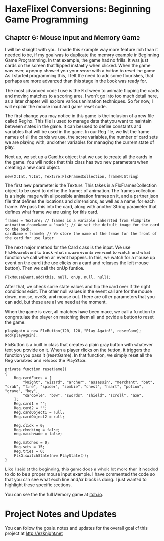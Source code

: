 # HaxeFlixel Conversions: Beginning Game Programming
## Chapter 6: Mouse Input and Memory Game

I will be straight with you. I made this example way more feature rich than it needed to be, if my goal was to duplicate the memory example in Beginning Game Programming. In that example, the game had no frills. It was just cards on the screen that flipped instantly when clicked. When the game was over, a popup showed you your score with a button to reset the game. As I started programming this, I felt the need to add some flourishes, that perhaps are more advanced than this stage in the book was ready for.

The most advanced code I use is the FlxTween to animate flipping the cards and moving matches to a scoring area. I won't go into too much detail here, as a later chapter will explore various animation techniques. So for now, I will explain the mouse input and game reset code.

The first change you may notice in this game is the inclusion of a new file called Reg.hx. This file is used to manage data that you want to maintain between states in the game. It can be used to define constants and variables that will be used in the game. In our Reg file, we list the frame names of all the cards we use, the score variables, the number of card sets we are playing with, and other variables for managing the current state of play.

Next up, we set up a Card.hx object that we use to create all the cards in the game. You will notice that this class has two new parameters when creating a new card object.

```
new(X:Int, Y:Int, Texture:FlxFramesCollection, frameN:String)
```

The first new parameter is the Texture. This takes in a FlxFramesCollection object to be used to define the frames of animation. The frames collection is a single image with all possible animation frames on it, and a partner json file that defines the locations and dimensions, as well as a name, for each frame. We pass this into the card, along with another String parameter that defines what frame we are using for this card. 

```
frames = Texture; // frames is a variable inhereted from FlxSprite
animation.frameName = "back"; // We set the default image for the card to the back.
cardName = frameN; // We store the name of the frmae for the front of the card for use later
```

The next major method for the Card class is the input. We use FlxMouseEvent to track what mouse events we want to watch and what function we call when an event happens. In this, we watch for a mouse up event on the card (the use clicks on a card and releases the left mouse button). Then we call the onUp funtion.

```
FlxMouseEvent.add(this, null, onUp, null, null);
```

After that, we check some state values and flip the card over if the right conditions exist. The other null values in the event call are for the mouse down, mouse, ove3r, and mouse out. There are other parameters that you can add, but these are all we need at the moment.

When the game is over, all matches have been made, we call a function to congratulate the player on matching them all and povide a button to reset the game.

```
playAgain = new FlxButton(120, 120, "Play Again?", resetGame);
add(playAgain);
```

FlxButton is a built in class that creates a plain gray button with whatever text you provide on it. When a player clicks on the button, it triggers the function you pass it (resetGame). In that function, we simply reset all the Reg variables and reloads the PlayState.

```
private function resetGame()
{
    Reg.cardFaces = [
        "knight", "wizard", "archer", "assassin", "merchant", "bat", "crab", "fire", "spider", "zombie", "chest", "heart", "potion", "grave", "key",
        "gargoyle", "bow", "swords", "shield", "scroll", "axe",
    ];
    Reg.card1 = "";
    Reg.card2 = "";
    Reg.cardObject1 = null;
    Reg.cardObject2 = null;

    Reg.click = 0;
    Reg.checking = false;
    Reg.matchMade = false;

    Reg.matches = 0;
    Reg.sets = 15;
    Reg.tries = 0;
    FlxG.switchState(new PlayState());
}
```

Like I said at the beginning, this game does a whole lot more than it needed to do to be a proper mouse input example. I have commented the code so that you can see what each line and/or block is doing. I just wanted to highlight these specific sections. 

You can see the the full Memory game at [itch.io](https://heroofdermwood.itch.io/bgp-memory-example).

# Project Notes and Updates
You can follow the goals, notes and updates for the overall goal of this project at  http://ezknight.net